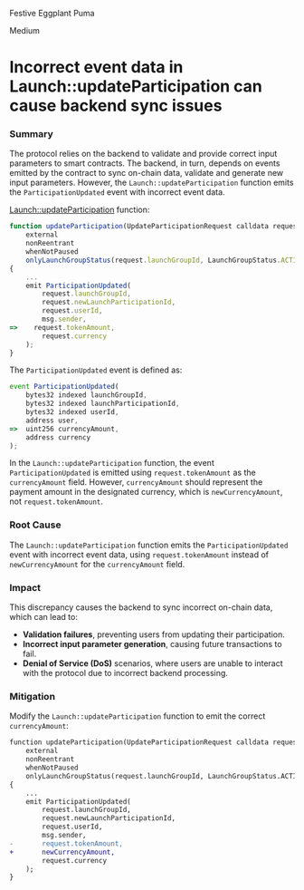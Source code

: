 Festive Eggplant Puma

Medium

# Incorrect event data in Launch::updateParticipation can cause backend sync issues

### Summary

The protocol relies on the backend to validate and provide correct input parameters to smart contracts. The backend, in turn, depends on events emitted by the contract to sync on-chain data, validate and generate new input parameters. However, the `Launch::updateParticipation` function emits the `ParticipationUpdated` event with incorrect event data.

[Launch::updateParticipation](https://github.com/sherlock-audit/2025-02-rova/blob/main/rova-contracts/src/Launch.sol#L312) function:
```javascript
function updateParticipation(UpdateParticipationRequest calldata request, bytes calldata signature)
    external
    nonReentrant
    whenNotPaused
    onlyLaunchGroupStatus(request.launchGroupId, LaunchGroupStatus.ACTIVE)
{
    ...
    emit ParticipationUpdated(
        request.launchGroupId,
        request.newLaunchParticipationId,
        request.userId,
        msg.sender,
=>    request.tokenAmount,
        request.currency
    );
}
```

The `ParticipationUpdated` event is defined as:

```javascript
event ParticipationUpdated(
    bytes32 indexed launchGroupId,
    bytes32 indexed launchParticipationId,
    bytes32 indexed userId,
    address user,
=>  uint256 currencyAmount,
    address currency
);
```
In the `Launch::updateParticipation` function, the event `ParticipationUpdated` is emitted using `request.tokenAmount` as the `currencyAmount` field. However, `currencyAmount` should represent the payment amount in the designated currency, which is `newCurrencyAmount`, not `request.tokenAmount`.

### Root Cause

The `Launch::updateParticipation` function emits the `ParticipationUpdated` event with incorrect event data, using `request.tokenAmount` instead of `newCurrencyAmount` for the `currencyAmount` field.  

### Impact

This discrepancy causes the backend to sync incorrect on-chain data, which can lead to:  
- **Validation failures**, preventing users from updating their participation.  
- **Incorrect input parameter generation**, causing future transactions to fail.  
- **Denial of Service (DoS)** scenarios, where users are unable to interact with the protocol due to incorrect backend processing.

### Mitigation

Modify the `Launch::updateParticipation` function to emit the correct `currencyAmount`:

```diff
function updateParticipation(UpdateParticipationRequest calldata request, bytes calldata signature)
    external
    nonReentrant
    whenNotPaused
    onlyLaunchGroupStatus(request.launchGroupId, LaunchGroupStatus.ACTIVE)
{
    ...
    emit ParticipationUpdated(
        request.launchGroupId,
        request.newLaunchParticipationId,
        request.userId,
        msg.sender,
-       request.tokenAmount,
+       newCurrencyAmount,
        request.currency
    );
}
```